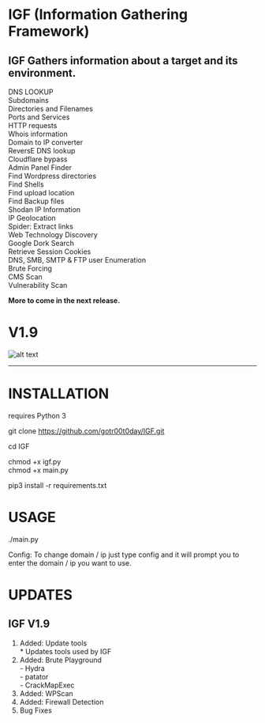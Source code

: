 # IGF (Information Gathering Framework)

## IGF Gathers information about a target and its environment.

DNS LOOKUP<br/>
Subdomains<br/>
Directories and Filenames<br/>
Ports and Services<br/>
HTTP requests<br/>
Whois information<br/>
Domain to IP converter<br/>
ReversE DNS lookup<br/>
Cloudflare bypass<br/>
Admin Panel Finder<br/>
Find Wordpress directories<br/>
Find Shells<br/>
Find upload location<br/>
Find Backup files<br/>
Shodan IP Information<br/>
IP Geolocation<br/>
Spider: Extract links<br/>
Web Technology Discovery<br/>
Google Dork Search<br/>
Retrieve Session Cookies<br/>
DNS, SMB, SMTP & FTP user Enumeration<br/>
Brute Forcing<br/>
CMS Scan<br/>
Vulnerability Scan<br/>




<b>More to come in the next release.</b>

# V1.9
![alt text](https://github.com/gotr00t0day/IGF/blob/master/20190823_131503.png)


___________________________________________________________________________________________________________


# INSTALLATION

requires Python 3

git clone https://github.com/gotr00t0day/IGF.git

cd IGF

chmod +x igf.py<br/>
chmod +x main.py

pip3 install -r requirements.txt


# USAGE

./main.py

Config: To change domain / ip just type config and it will prompt you to enter the domain / ip you want to use.

# UPDATES

## IGF V1.9

1. Added: Update tools<br/>
          * Updates tools used by IGF
3. Added: Brute Playground<br/>
          - Hydra<br/>
          - patator<br/>
          - CrackMapExec<br/>
4. Added: WPScan<br/>
5. Added: Firewall Detection<br/>
6. Bug Fixes

